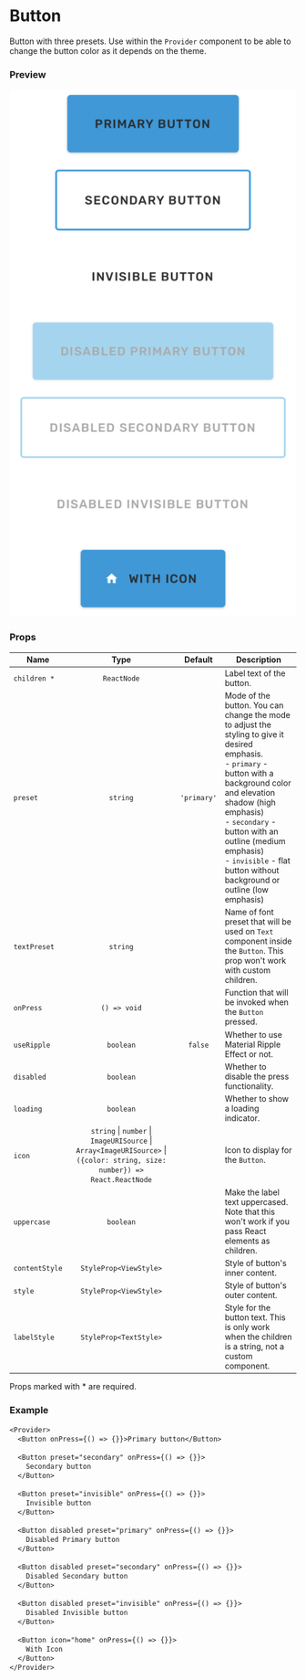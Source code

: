 # Button

Button with three presets. Use within the `Provider` component to be able to change the button color as it depends on the theme.

### Preview

![button_preview](../assets/button_preview.png)

### Props

| Name           |                                                            Type                                                             |   Default   | Description                                                                                                                                                                                                                                                                                                                 |
| -------------- | :-------------------------------------------------------------------------------------------------------------------------: | :---------: | --------------------------------------------------------------------------------------------------------------------------------------------------------------------------------------------------------------------------------------------------------------------------------------------------------------------------- |
| `children *`   |                                                         `ReactNode`                                                         |             | Label text of the button.                                                                                                                                                                                                                                                                                                   |
| `preset`       |                                                          `string`                                                           | `'primary'` | Mode of the button. You can change the mode to adjust the styling to give it desired emphasis.<br>- `primary` - button with a background color and elevation shadow (high emphasis)<br>- `secondary` - button with an outline (medium emphasis)<br>- `invisible` - flat button without background or outline (low emphasis) |
| `textPreset`   |                                                          `string`                                                           |             | Name of font preset that will be used on `Text` component inside the `Button`. This prop won't work with custom children.                                                                                                                                                                                                   |
| `onPress`      |                                                        `() => void`                                                         |             | Function that will be invoked when the `Button` pressed.                                                                                                                                                                                                                                                                    |
| `useRipple`    |                                                          `boolean`                                                          |   `false`   | Whether to use Material Ripple Effect or not.                                                                                                                                                                                                                                                                               |
| `disabled`     |                                                          `boolean`                                                          |             | Whether to disable the press functionality.                                                                                                                                                                                                                                                                                 |
| `loading`      |                                                          `boolean`                                                          |             | Whether to show a loading indicator.                                                                                                                                                                                                                                                                                        |
| `icon`         | `string` \| `number` \| `ImageURISource` \| `Array<ImageURISource>` \| `({color: string, size: number}) => React.ReactNode` |             | Icon to display for the `Button`.                                                                                                                                                                                                                                                                                           |
| `uppercase`    |                                                          `boolean`                                                          |             | Make the label text uppercased. Note that this won't work if you pass React elements as children.                                                                                                                                                                                                                           |
| `contentStyle` |                                                   `StyleProp<ViewStyle>`                                                    |             | Style of button's inner content.                                                                                                                                                                                                                                                                                            |
| `style`        |                                                   `StyleProp<ViewStyle>`                                                    |             | Style of button's outer content.                                                                                                                                                                                                                                                                                            |
| `labelStyle`   |                                                   `StyleProp<TextStyle>`                                                    |             | Style for the button text. This is only work when the children is a string, not a custom component.                                                                                                                                                                                                                         |

Props marked with \* are required.

### Example

```tsx
<Provider>
  <Button onPress={() => {}}>Primary button</Button>

  <Button preset="secondary" onPress={() => {}}>
    Secondary button
  </Button>

  <Button preset="invisible" onPress={() => {}}>
    Invisible button
  </Button>

  <Button disabled preset="primary" onPress={() => {}}>
    Disabled Primary button
  </Button>

  <Button disabled preset="secondary" onPress={() => {}}>
    Disabled Secondary button
  </Button>

  <Button disabled preset="invisible" onPress={() => {}}>
    Disabled Invisible button
  </Button>

  <Button icon="home" onPress={() => {}}>
    With Icon
  </Button>
</Provider>
```
